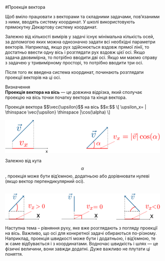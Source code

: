 #Проекція вектора

Щоб вмiло працювати з векторами та складними задачами, пов’язаними з ними, вводять систему координат. У школi використовують прямокутну Декартову систему координат.


Залежно вiд кiлькостi вимiрiв у задачi iснує мiнiмальна кiлькiсть осей, за допомогою яких можна однозначно задати всi необхiднi параметри векторiв. Наприклад, якщо рух здiйснюється вздовж прямої лiнiї, то достатньо ввести одну вiсь i розглядати рух вздовж цiєї осі. Якщо задача двовимiрна, то потрiбно вводити двi осі. Якщо ми маємо справу з задачею у тривимірному просторі, то потрiбно вводити три осi.


Пiсля того як введена система координат, починають розглядати проекцiї векторiв на цi осі.


<div class="eoz-wrap">
<span class="eoz">Визначення</span>
<div class="eoz-text">
<b>Проекцiя вектора на вiсь</b> — це довжина вiдрiзка, який сполучає проекцiю на вiсь точки початку вектора та кiнця вектора.</br>
<p></p>
<span class="p1">Проекцiя вектора $$\vec{\upsilon}$$</span> на вісь $$x:$$
\[ \upsilon_x= | \thinspace \vec{\upsilon} \thinspace |\cos(\alpha) \]
</div>
</div>

<br>

<img src="/images/chapter_1/11.svg" class="image"/>

<br>

Залежно вiд кута $$\alpha$$, проекцiя може бути вiд’ємною, додатньою або дорiвнювати нулевi (якщо вектор перпендикулярний осі).

<br>

<img src="/images/chapter_1/12.svg" class="image"/>

<br>

Наступна тема – рiвняння руху, яке вже розглядають з погляду проекцiї на вiсь. Важливо, що осі для конкретної задачi обираються по-рiзному. Наприклад, проекцiя швидкостi може бути i додатньою, i вiд’ємною, те ж саме вiдбувається i з координатами. Водночас швидкiсть i шлях — це фiзичнi величини, вони завжди додатнi. Дуже важливо не плутати цi поняття.

